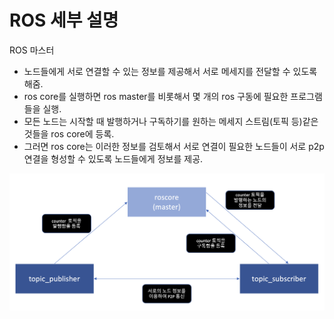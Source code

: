 ROS 세부 설명
===========

ROS 마스터
  - 노드들에게 서로 연결할 수 있는 정보를 제공해서 서로 메세지를 전달할 수 있도록 해줌.
  - ros core를 실행하면 ros master를 비롯해서 몇 개의 ros 구동에 필요한 프로그램들을 실행.
  - 모든 노드는 시작할 때 발행하거나 구독하기를 원하는 메세지 스트림(토픽 등)같은 것들을 ros core에 등록.
  - 그러면 ros core는 이러한 정보를 검토해서 서로 연결이 필요한 노드들이 서로 p2p 연결을 형성할 수 있도록 노드들에게 정보를 제공.

<p align="center"><img src = "./images/roscore.png" width = "800"  title = "roscore"></p>
